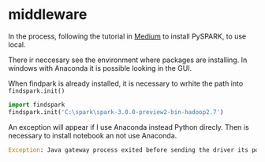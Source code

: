 # middleware

In the process, following the tutorial in [Medium](https://medium.com/@naomi.fridman/install-pyspark-to-run-on-jupyter-notebook-on-windows-4ec2009de21f) to install PySPARK, to use local.

There ir neccesary see the environment where packages are installing. In windows with Anaconda it is possible looking in the GUI.

When findpark is already installed, it is necessary to wrhite the path into ```findspark.init()```

```python
import findspark
findspark.init('C:\spark\spark-3.0.0-preview2-bin-hadoop2.7')
```
An exception will appear if I use Anaconda instead Python direcly. Then is necessary to install notebook an not use Anaconda.
```python
Exception: Java gateway process exited before sending the driver its port number
```
